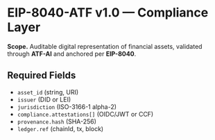 # EIP-8040-ATF v1.0 — Compliance Layer
**Scope.** Auditable digital representation of financial assets, validated through **ATF-AI** and anchored per **EIP-8040**.

## Required Fields
- `asset_id` (string, URI)
- `issuer` (DID or LEI)
- `jurisdiction` (ISO-3166-1 alpha-2)
- `compliance.attestations[]` (OIDC/JWT or CCF)
- `provenance.hash` (SHA-256)
- `ledger.ref` (chainId, tx, block)
